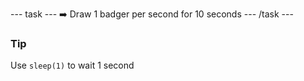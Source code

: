--- task ---
➡️ Draw 1 badger per second for 10 seconds
--- /task ---

<div class="c-project-callout c-project-callout--tip">

### Tip

Use `sleep(1)` to wait 1 second

</div>